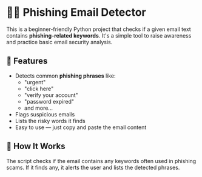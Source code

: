 # 🕵️‍♀️ Phishing Email Detector

This is a beginner-friendly Python project that checks if a given email text contains **phishing-related keywords**. It's a simple tool to raise awareness and practice basic email security analysis.

## 🚀 Features

- Detects common **phishing phrases** like:
  - "urgent"
  - "click here"
  - "verify your account"
  - "password expired"
  - and more...
- Flags suspicious emails
- Lists the risky words it finds
- Easy to use — just copy and paste the email content

## 🧠 How It Works

The script checks if the email contains any keywords often used in phishing scams. If it finds any, it alerts the user and lists the detected phrases.



